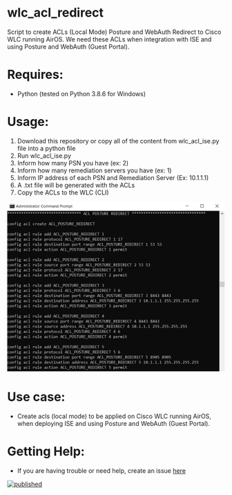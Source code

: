 
# wlc_acl_redirect
Script to create ACLs (Local Mode) Posture and WebAuth Redirect to Cisco WLC running AirOS.
We need these ACLs when integration with ISE and using Posture and WebAuth (Guest Portal).

# Requires:
- Python (tested on Python 3.8.6 for Windows)

# Usage:
1) Download this repository or copy all of the content from wlc_acl_ise.py file into a python file
2) Run wlc_acl_ise.py
3) Inform how many PSN you have (ex: 2)
4) Inform how many remediation servers you have (ex: 1)
5) Inform IP address of each PSN and Remediation Server (Ex: 10.1.1.1)
6) A .txt file will be generated with the ACLs
7) Copy the ACLs to the WLC (CLI)

![Output](https://raw.githubusercontent.com/andreirapuru/wlc_acl_redirect/main/wlc_acl_redirect.png)

# Use case:
- Create acls (local mode) to be applied on Cisco WLC running AirOS, when deploying ISE and using Posture and WebAuth (Guest Portal).

# Getting Help:
- If you are having trouble or need help, create an issue [here](https://github.com/andreirapuru/wlc_acl_redirect/issues)

[![published](https://static.production.devnetcloud.com/codeexchange/assets/images/devnet-published.svg)](https://developer.cisco.com/codeexchange/github/repo/andreirapuru/wlc_acl_redirect)
